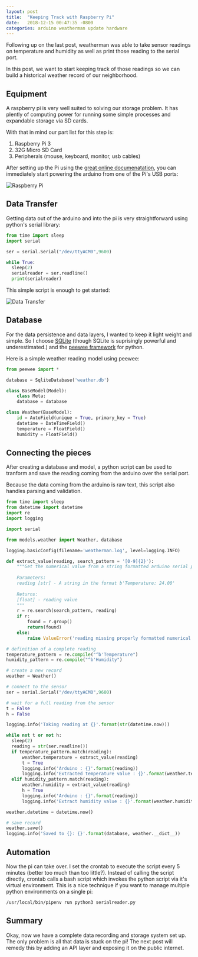 ```yaml
---
layout: post
title:  "Keeping Track with Raspberry Pi"
date:   2018-12-15 00:47:35 -0800
categories: arduino weatherman update hardware
---
```


Following up on the last post, weatherman was able to take sensor readings
on temperature and humidity as well as print those reading to the serial port.

In this post, we want to start keeping track of those readings so we can build
a historical weather record of our neighborhood. 

## Equipment

A raspberry pi is very well suited to solving our storage problem. It has plently of
computing power for running some simple processes and expandable storage via SD cards.

With that in mind our part list for this step is:
1. Raspberry Pi 3
2. 32G Micro SD Card
3. Peripherals (mouse, keyboard, monitor, usb cables)

After setting up the Pi using the [great online documenatation](https://projects.raspberrypi.org/en/projects/raspberry-pi-getting-started), 
you can immediately start powering the arduino from one of the Pi's USB ports:

![Raspberry Pi](/weatherman/assets/picircuit.png)

## Data Transfer

Getting data out of the arduino and into the pi is very straightforward using
python's serial library:

```python
from time import sleep
import serial

ser = serial.Serial("/dev/ttyACM0",9600)

while True:
  sleep(2)
  serialreader = ser.readline()
  print(serialreader)
```

This simple script is enough to get started:

![Data Transfer](/weatherman/assets/serialreader.png)

## Database

For the data persistence and data layers, I wanted to keep it light weight and simple.
So I choose [SQLite](https://sqlite.org/index.html) (though SQLite is suprisingly powerful and underestimated.)
and the [peewee framework](http://docs.peewee-orm.com/en/latest/) for python.

Here is a simple weather reading model using peewee:

```python
from peewee import *

database = SqliteDatabase('weather.db')

class BaseModel(Model):
    class Meta:
    database = database

class Weather(BaseModel):
    id = AutoField(unique = True, primary_key = True)
    datetime = DateTimeField()
    temperature = FloatField()
    humidity = FloatField()
```

## Connecting the pieces

After creating a database and model, a python script can be used to tranform
and save the reading coming from the arduino over the serial port.

Because the data coming from the arduino is raw text, this script also handles
parsing and validation.

```python
from time import sleep
from datetime import datetime
import re
import logging

import serial

from models.weather import Weather, database

logging.basicConfig(filename='weatherman.log', level=logging.INFO)

def extract_value(reading, search_pattern = '[0-9]{2}'):
    """Get the numerical value from a string formatted arduino serial port write.
        
    Parameters:
    reading [str] - A string in the format b'Temperature: 24.00'
 
    Returns:
    [float] - reading value
    """
    r = re.search(search_pattern, reading)
    if r:
        found = r.group()
        return(found)
    else:
        raise ValueError('reading missing properly formatted numerical value.') 

# definition of a complete reading
temperature_pattern = re.compile("^b'Temperature")
humidity_pattern = re.compile("^b'Humidity")

# create a new record
weather = Weather()

# connect to the sensor
ser = serial.Serial("/dev/ttyACM0",9600)

# wait for a full reading from the sensor
t = False
h = False

logging.info('Taking reading at {}'.format(str(datetime.now)))

while not t or not h:
  sleep(2)
  reading = str(ser.readline())
  if temperature_pattern.match(reading):
      weather.temperature = extract_value(reading)
      t = True
      logging.info('Arduino : {}'.format(reading))
      logging.info('Extracted temperature value : {}'.format(weather.temperature))
  elif humidity_pattern.match(reading):
      weather.humidity = extract_value(reading)
      h = True
      logging.info('Arduino : {}'.format(reading))
      logging.info('Extract humidity value : {}'.format(weather.humidity))

weather.datetime = datetime.now()

# save record
weather.save() 
logging.info('Saved to {}: {}'.format(database, weather.__dict__))
```

## Automation

Now the pi can take over. I set the crontab to execute the script every 5 minutes (better too much than too little?). Instead of calling the script directly, crontab calls a bash script which invokes the python script via it's virtual environment. This is a nice technique if you want to manage multiple python environments on a single pi:

```bash
/usr/local/bin/pipenv run python3 serialreader.py
```

## Summary

Okay, now we have a complete data recording and storage system set up. The only problem is all that data is stuck on the pi! The next post will remedy this by adding an API layer and exposing it on the public internet.